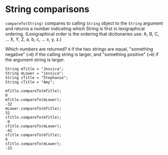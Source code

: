 # String comparisons
`compareTo(String)` compares to calling `String` object to the `String` argument and returns a number indicating which String is first in lexigraphical ordering. (Lexigraphical order is the ordering that dictionaries use: A, B, C, ... X, Y, Z, a, b, c, ... x, y, z.)

Which numbers are returned? `0` if the two strings are equal, "something negative" (`<0`) if the calling string is larger, and "something positive" (`>0`) if the argument string is larger.

    String mTitle = "Jessica";
    String mLower = "jessica";
    String sTitle = "Stephanie";
    String cTitle = "Amy";

    mTitle.compareTo(mTitle);
    0
    mTitle.compareTo(mLower);
    -32
    mLower.compareTo(mTitle);
    32
    cTitle.compareTo(mTitle);
    -9
    cTitle.compareTo(mLower);
    -41
    sTitle.compareTo(mTitle);
    9
    sTitle.compareTo(mLower);
    -23
